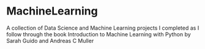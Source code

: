 # MachineLearning
A collection of Data Science and Machine Learning projects I completed as I follow through the book Introduction to Machine Learning with Python by Sarah Guido and Andreas C Muller
